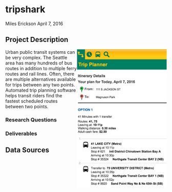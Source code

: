 # tripshark

Miles Erickson
April 7, 2016

## Project Description

<img src='img/sample_trip_plan.png' alt='Sample trip plan from Galvanize Seattle Campus to Magnuson Park' style='width: 20em; float: right'>

Urban public transit systems can be very complex. The Seattle area has many hundreds of bus routes in addition to multiple ferry routes and rail lines. Often, there are multiple alternatives available for trips between any two points. Automated trip planning software helps transit riders find the fastest scheduled routes between two points.

### Research Questions


### Deliverables


## Data Sources
